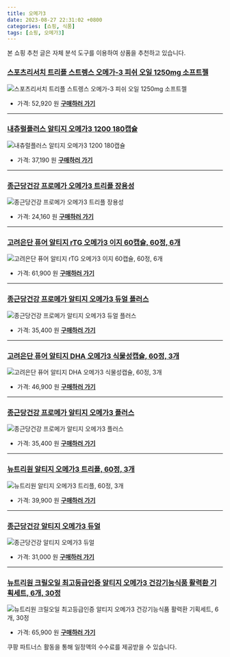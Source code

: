 ```yaml
---
title: 오메가3
date: 2023-08-27 22:31:02 +0800
categories: [쇼핑, 식품]
tags: [쇼핑, 오메가3]
---
```

본 쇼핑 추천 글은 자체 분석 도구를 이용하여 상품을 추천하고 있습니다.
### [스포츠리서치 트리플 스트렝스 오메가-3 피쉬 오일 1250mg 소프트젤](https://link.coupang.com/re/AFFSDP?lptag=AF1030537&pageKey=6854281548&itemId=18766849642&vendorItemId=4765824657&traceid=V0-153-eb204c859fad1f20&requestid=20230906223101954229584609&token=31850C%7CMIXED)
![스포츠리서치 트리플 스트렝스 오메가-3 피쉬 오일 1250mg 소프트젤](https://ads-partners.coupang.com/image1/nqmsoiPSgOdVT2-enlfBNPult3dovdhlPRi0NfxaZzopt13KtbDCQRkivg571OvAHHasUzyqXH6gsRPFtnzMYwFsfh0Dk-l8mnCrRfqoBicwcfUliaX19PX2CdZznKhm18VehddP7Z8BOYqAMk0EVHTwwKqNjzwP72hrVnECZAhKmM8_rDcosZKz-vd-cVxqgsunDBvNr5yzj8uqE1Y4U1s7zZ-wAKSy5CiZLbKi6AewCl4xlxzBz47FZ9POaQNlDNfg2RP2KvFq_8bn-_J1Gxbttx_I3iAZ9q77OgKBu8M=)
- 가격: 52,920 원
[**구매하러 가기**](https://link.coupang.com/re/AFFSDP?lptag=AF1030537&pageKey=6854281548&itemId=18766849642&vendorItemId=4765824657&traceid=V0-153-eb204c859fad1f20&requestid=20230906223101954229584609&token=31850C%7CMIXED)
---
### [내츄럴플러스 알티지 오메가3 1200 180캡슐](https://link.coupang.com/re/AFFSDP?lptag=AF1030537&pageKey=6071010112&itemId=579858973&vendorItemId=4518862314&traceid=V0-153-45c7c22bf3a8a884&requestid=20230906223101954229584609&token=31850C%7CMIXED)
![내츄럴플러스 알티지 오메가3 1200 180캡슐](https://ads-partners.coupang.com/image1/gqvRxeerbMpQHBP6glJvBof2KwHkGnvOh8_VkJ2wd163hP82yPUa3rcQ_ZOjgD5f4m1Y_A0Xxk5oot2NgKKt4h-_yB8zkxCYE3D9yZsFAtTL63AmCwhO4wGnJXhyDDvA51LRT0xlmp4B1QU9mpEsw55WKvQKPPamOcPAXqt3J-2yI2tZXiYbyU4iFD3taU9uHo-eQSkWd5fCqxDeDh5StLQjN2YbcBFSShP9zEQ1vrUQSFAlISuvHuptNRPEVESYNthelr3OWihOSOLLAio=)
- 가격: 37,190 원
[**구매하러 가기**](https://link.coupang.com/re/AFFSDP?lptag=AF1030537&pageKey=6071010112&itemId=579858973&vendorItemId=4518862314&traceid=V0-153-45c7c22bf3a8a884&requestid=20230906223101954229584609&token=31850C%7CMIXED)
---
### [종근당건강 프로메가 오메가3 트리플 장용성](https://link.coupang.com/re/AFFSDP?lptag=AF1030537&pageKey=6586372374&itemId=19081002442&vendorItemId=82081965656&traceid=V0-153-dfb2e13ddc16c873&requestid=20230906223101954229584609&token=31850C%7CMIXED)
![종근당건강 프로메가 오메가3 트리플 장용성](https://ads-partners.coupang.com/image1/oChUCPcrkRTbGweeoLy70b1p97TRoXBEfSfi3tWEAL4ERv5H-_SNc9BGAOCXJ5GPL6mmBZffpJ_PvJWM9_sJIT2qwTMHUgc-7jgj3uhQxOEpPi4gHVxMZX5aKKNYVJmiQshXrnz1nu9CsnjjAF15RyZJ7fAUMVYiYege-_iXogcbmC7lzxAYWN_Fb41U3UYcmJ8OXK0U37bI2GrkGLoXCvU6DVc-Yp5drBGQbTpWTJDsnUoh9Hyw4Tz-aBVNu7PP-fA7GkOvGaCCuJFjD3Q7a4fs)
- 가격: 24,160 원
[**구매하러 가기**](https://link.coupang.com/re/AFFSDP?lptag=AF1030537&pageKey=6586372374&itemId=19081002442&vendorItemId=82081965656&traceid=V0-153-dfb2e13ddc16c873&requestid=20230906223101954229584609&token=31850C%7CMIXED)
---
### [고려은단 퓨어 알티지 rTG 오메가3 이지 60캡슐, 60정, 6개](https://link.coupang.com/re/AFFSDP?lptag=AF1030537&pageKey=4875350711&itemId=6341757433&vendorItemId=78477363034&traceid=V0-153-96ff6e0105516d3e&clickBeacon=vhDwX6AgrcQ6sZsr9UyZiSdafknRy0WBrj3a5OwFBLNkGW7IWsVx4vsMrj3NRWu59j9n66GdYuldbe9JQlvcOHSE1ZUAZhlqX9VAsXM1LJN8348JpcYBQA5BK%2FaICRwJUi51D2XhEQ%2BsMKkjQ0sf%2FLx60wzZ%2F90DGlYSH%2BsITWLO5PHw1Rc3svClNxnR1eisPJTd3XyGmZJDXe5%2FJDJcsQeahYa%2B3nQHtfctf20%2BHTlOkZ0DIs8qo%2BdH3%2FhKKaScg%2Bfgc%2Fpydyse4OKOwxDWUigX9O%2BAqJ40mlQDhXkxEuHtZzi36jU%2FVIQZ7JVvRtLtAbEkWOfs62Ly0AcC5YXmy1UYTOnKht%2BAgjUHhRCB91GBS0GR7B6qXUzsBPJXNa0Q16tFFrn%2Fz4%2Bql%2BnY8J4KJMAbkoRTrfBt3q2bMpbUjWlBxOVvmw90r11IwHDYO1RF6HvDS4M2PoSFL2mi4fbg4DHa2G%2BR%2FkBNlHLgJzikjbyvHgh0KaAoy3UHAOAkHC9NnrzGcp3Xp%2FAKY8TjWUw4%2BkRlvtrcvpta4373JVDs9s4URCHcIuwmW0iS%2Fgqv%2FP5DUz4YOiU%2BYeV2iNgtX5710jhWPM5AciyfUpfyLWVqO0r2r8C3ds1BWSzhm4y5uMwEvYa6ygj0Scy1iZyhUHNKhV8kWMLJPWxXFsl%2FI%2FLZTqyFHc8tY%2FSO4pwbe3l700iNhG6u17oedpc5zMuV%2B9eibA3y9i8HHMWJVs%2FUanv1XLMt8dvkblbLsFGu3MFo3gAga7%2FVoeac9Juu4hvd6IzaQEuYQnjQv90dUpSb4KsdtUVC1OxuRlJmzr%2BL4%2FQATeNj%2BdtEDT7bbcMo8eltMzBpeXT6T%2F2P1kWolmMwzFX3MgeBzq4Cwcc6kXX%2FqQVtpoWP&requestid=20230906223101954229584609&token=31850C%7CMIXED)
![고려은단 퓨어 알티지 rTG 오메가3 이지 60캡슐, 60정, 6개](https://ads-partners.coupang.com/image1/ev6-LJL5RoR7lXO_ek5Rx1zC5digUAsF1bRZ75LdEXoRPSULZJQ5eo64xL0HMPKw9gzxqP63H5IT_R5aS-T3ReFKAERo0k6PAHYrCFk_T-VM8b1Qxzo7y7nVhKvAwSaXbIQPIDMsh2lGYNkU2ce8JWwiaMrQKQq3cdY2MZdxPai28n_rwrfUBijGHOWY0TSFmI9h7k_EXPCBPVViToxioo1WOsRrmcODIemoKlhIbEdxGE70SxdJOBkhPUQ97czWziO5BuQ3XLHI1v5loCdhdwjv6Z7hJEJy4Ny__afyFgNqrJmQ)
- 가격: 61,900 원
[**구매하러 가기**](https://link.coupang.com/re/AFFSDP?lptag=AF1030537&pageKey=4875350711&itemId=6341757433&vendorItemId=78477363034&traceid=V0-153-96ff6e0105516d3e&clickBeacon=vhDwX6AgrcQ6sZsr9UyZiSdafknRy0WBrj3a5OwFBLNkGW7IWsVx4vsMrj3NRWu59j9n66GdYuldbe9JQlvcOHSE1ZUAZhlqX9VAsXM1LJN8348JpcYBQA5BK%2FaICRwJUi51D2XhEQ%2BsMKkjQ0sf%2FLx60wzZ%2F90DGlYSH%2BsITWLO5PHw1Rc3svClNxnR1eisPJTd3XyGmZJDXe5%2FJDJcsQeahYa%2B3nQHtfctf20%2BHTlOkZ0DIs8qo%2BdH3%2FhKKaScg%2Bfgc%2Fpydyse4OKOwxDWUigX9O%2BAqJ40mlQDhXkxEuHtZzi36jU%2FVIQZ7JVvRtLtAbEkWOfs62Ly0AcC5YXmy1UYTOnKht%2BAgjUHhRCB91GBS0GR7B6qXUzsBPJXNa0Q16tFFrn%2Fz4%2Bql%2BnY8J4KJMAbkoRTrfBt3q2bMpbUjWlBxOVvmw90r11IwHDYO1RF6HvDS4M2PoSFL2mi4fbg4DHa2G%2BR%2FkBNlHLgJzikjbyvHgh0KaAoy3UHAOAkHC9NnrzGcp3Xp%2FAKY8TjWUw4%2BkRlvtrcvpta4373JVDs9s4URCHcIuwmW0iS%2Fgqv%2FP5DUz4YOiU%2BYeV2iNgtX5710jhWPM5AciyfUpfyLWVqO0r2r8C3ds1BWSzhm4y5uMwEvYa6ygj0Scy1iZyhUHNKhV8kWMLJPWxXFsl%2FI%2FLZTqyFHc8tY%2FSO4pwbe3l700iNhG6u17oedpc5zMuV%2B9eibA3y9i8HHMWJVs%2FUanv1XLMt8dvkblbLsFGu3MFo3gAga7%2FVoeac9Juu4hvd6IzaQEuYQnjQv90dUpSb4KsdtUVC1OxuRlJmzr%2BL4%2FQATeNj%2BdtEDT7bbcMo8eltMzBpeXT6T%2F2P1kWolmMwzFX3MgeBzq4Cwcc6kXX%2FqQVtpoWP&requestid=20230906223101954229584609&token=31850C%7CMIXED)
---
### [종근당건강 프로메가 알티지 오메가3 듀얼 플러스](https://link.coupang.com/re/AFFSDP?lptag=AF1030537&pageKey=7358278791&itemId=19421831884&vendorItemId=78766007743&traceid=V0-153-584d998f8f2f4094&requestid=20230906223101954229584609&token=31850C%7CMIXED)
![종근당건강 프로메가 알티지 오메가3 듀얼 플러스](https://ads-partners.coupang.com/image1/2vz5TDIYJuTCObsK2qcm92wtEJOGUGWUXjLdsLjK2ZhVK0abO6mngJ0lzUyow-Ke8MG7dB8C7fCfdPeXZgkzjNu3017tyYJXelayRP7FiLMgoxWYONlFpJv0YjCO-46eVse5qpqLAX5jkKzidOjyTA8-Lz_40Kgs2hHlqE6gZv0oCPnZdD5EdQcE8iSGy7EPhMh8ravJwUXk5A1M6m-8T4Ry-lxwwaiodPb6fJO4k3GhgpIGQDX9xPFt3-_bSRzPlLQ_rUPAIkxoCOyIfc8Jmtie)
- 가격: 35,400 원
[**구매하러 가기**](https://link.coupang.com/re/AFFSDP?lptag=AF1030537&pageKey=7358278791&itemId=19421831884&vendorItemId=78766007743&traceid=V0-153-584d998f8f2f4094&requestid=20230906223101954229584609&token=31850C%7CMIXED)
---
### [고려은단 퓨어 알티지 DHA 오메가3 식물성캡슐, 60정, 3개](https://link.coupang.com/re/AFFSDP?lptag=AF1030537&pageKey=6848662149&itemId=14620401166&vendorItemId=78477363134&traceid=V0-153-26c77922519f44b8&clickBeacon=vhDwX6AgrcQ6sZsr9UyZiSdafknRy0WBrj3a5OwFBLNkGW7IWsVx4vsMrj3NRWu59j9n66GdYuldbe9JQlvcOLk%2FLQ2uKlX4uCScl4K1tzd8348JpcYBQA5BK%2FaICRwJDcpRgBErHbTP7C8Bng6%2B80DynLiuwwPASDhmnsjwh3jO5PHw1Rc3svClNxnR1eisPJTd3XyGmZJDXe5%2FJDJcsQeahYa%2B3nQHtfctf20%2BHTlOkZ0DIs8qo%2BdH3%2FhKKaScpyUQULwWd2n4NWSRibLcuw8NNYFrJux%2FKUfsCYKacAjvEATsMrgmB3AsqvzS3Sc1mqOUk74QDZnMcpv5%2BS1RFnT4LAu0DTNvuqll0dpMoNBGspYP4QrwzbVchQfSecj3bW5dA3y0du6vz5oCTKY%2BMjzO9wGR702nTd%2BkQDDaiyqoG0HM8OOQ66w%2B7Fq4CQvJuSmL1plr16gGbe0Bzi%2Bz%2FWM8tuf9XJJVuJyVjURtNAdMKcOvOlHl%2By5NOEG%2Fr1799ZOcGsu1OraGi1vUtnOK1QV%2Fwm4pe1BK%2FbHehqqvXJwWKuc1gWXLyNIJM8LNrjiSx5NAZrpxyKDRezgHnRUv1MsvXHc72sDsnKQ4FoYwAzwXX4NP%2BT8J4Fs7U6oL%2BQhu1nSbn7aOdH%2FYAWeB7%2Fz89QppQbmO31%2BV99yaFOCN0SGaReu0%2BOpigwvLL2BxQm5G%2Bfo%2FCatBdMbu3kefnPAtUimkRohBEdDqdVZY0cwpC2k6x3L6x6nwdEcLnC4ulFLE3G6BKPuBLGnOQd1gEBCKr6DEgkvtFBf049p513kTqwIKnt3Dv84fKuvX9Y9%2BpxZuP1rgCKluxzpC6hwexW8SPBtUVHqLazOPbwiCBtw%2BaCxhEPzeu3MLJm2nYk5pF9LA&requestid=20230906223101954229584609&token=31850C%7CMIXED)
![고려은단 퓨어 알티지 DHA 오메가3 식물성캡슐, 60정, 3개](https://ads-partners.coupang.com/image1/7JhJjVb7mKeRUQab7KTIPzmHGLR5NBk36Hy7NReMQs_wmnEavI3YM6P86zkZKLb4gnLxK630cyW_NViuMlnl2PaZDjPPONhepY8fGfOCxAAUxqiHwLXNzQskkIhE02kVYkKPmzQv3RNvFEY1mWeEEHZvORx7JoBbH8g0kRMf40YD_QHAxdYAs-CzfQu7p6KihtkDgpPz42gbcSPPuqPcSkiJMrqRFIFrhyC5ka9co1x3IsD7bUoUitxLypXBWZFat21832ABmXkCSfJO7rmO0uIFgYlX8NDrRMUMr3FTJTCs5dRX)
- 가격: 46,900 원
[**구매하러 가기**](https://link.coupang.com/re/AFFSDP?lptag=AF1030537&pageKey=6848662149&itemId=14620401166&vendorItemId=78477363134&traceid=V0-153-26c77922519f44b8&clickBeacon=vhDwX6AgrcQ6sZsr9UyZiSdafknRy0WBrj3a5OwFBLNkGW7IWsVx4vsMrj3NRWu59j9n66GdYuldbe9JQlvcOLk%2FLQ2uKlX4uCScl4K1tzd8348JpcYBQA5BK%2FaICRwJDcpRgBErHbTP7C8Bng6%2B80DynLiuwwPASDhmnsjwh3jO5PHw1Rc3svClNxnR1eisPJTd3XyGmZJDXe5%2FJDJcsQeahYa%2B3nQHtfctf20%2BHTlOkZ0DIs8qo%2BdH3%2FhKKaScpyUQULwWd2n4NWSRibLcuw8NNYFrJux%2FKUfsCYKacAjvEATsMrgmB3AsqvzS3Sc1mqOUk74QDZnMcpv5%2BS1RFnT4LAu0DTNvuqll0dpMoNBGspYP4QrwzbVchQfSecj3bW5dA3y0du6vz5oCTKY%2BMjzO9wGR702nTd%2BkQDDaiyqoG0HM8OOQ66w%2B7Fq4CQvJuSmL1plr16gGbe0Bzi%2Bz%2FWM8tuf9XJJVuJyVjURtNAdMKcOvOlHl%2By5NOEG%2Fr1799ZOcGsu1OraGi1vUtnOK1QV%2Fwm4pe1BK%2FbHehqqvXJwWKuc1gWXLyNIJM8LNrjiSx5NAZrpxyKDRezgHnRUv1MsvXHc72sDsnKQ4FoYwAzwXX4NP%2BT8J4Fs7U6oL%2BQhu1nSbn7aOdH%2FYAWeB7%2Fz89QppQbmO31%2BV99yaFOCN0SGaReu0%2BOpigwvLL2BxQm5G%2Bfo%2FCatBdMbu3kefnPAtUimkRohBEdDqdVZY0cwpC2k6x3L6x6nwdEcLnC4ulFLE3G6BKPuBLGnOQd1gEBCKr6DEgkvtFBf049p513kTqwIKnt3Dv84fKuvX9Y9%2BpxZuP1rgCKluxzpC6hwexW8SPBtUVHqLazOPbwiCBtw%2BaCxhEPzeu3MLJm2nYk5pF9LA&requestid=20230906223101954229584609&token=31850C%7CMIXED)
---
### [종근당건강 프로메가 알티지 오메가3 플러스](https://link.coupang.com/re/AFFSDP?lptag=AF1030537&pageKey=6398710656&itemId=13673906956&vendorItemId=80925876045&traceid=V0-153-d449f19e2c9e123e&requestid=20230906223101954229584609&token=31850C%7CMIXED)
![종근당건강 프로메가 알티지 오메가3 플러스](https://ads-partners.coupang.com/image1/psCZF_5rG88onSAupl0VHqi_-T63mcsUvpBuFFG68sj1PEMIzbR0_AmqcM6H9wkAvYIEPLWIAjsgBttqfsO2-S-eg44i_cbHvAyAGLDWUK-Qx8rwDNtPYvJTBcU2qObbvCkXQfWNo_qT9h2oh85YwHK4Zr-PZUpoXt0rgK56OQ5_sxk8FSfYcsiieZdyih5JmrGOTXwIGS_mVAafOzw1CKcQO8GWoc-bNnOC-JNm7BZr_dm5Y2pIN8Gskc62GLMijWUS9advrke6-KgKyIo9DSQ=)
- 가격: 35,400 원
[**구매하러 가기**](https://link.coupang.com/re/AFFSDP?lptag=AF1030537&pageKey=6398710656&itemId=13673906956&vendorItemId=80925876045&traceid=V0-153-d449f19e2c9e123e&requestid=20230906223101954229584609&token=31850C%7CMIXED)
---
### [뉴트리원 알티지 오메가3 트리플, 60정, 3개](https://link.coupang.com/re/AFFSDP?lptag=AF1030537&pageKey=6528027336&itemId=14488089928&vendorItemId=81731284491&traceid=V0-153-7a98b56b16815e98&clickBeacon=vhDwX6AgrcQ6sZsr9UyZiSdafknRy0WBrj3a5OwFBLNkGW7IWsVx4vsMrj3NRWu59j9n66GdYuldbe9JQlvcOOXj09uXFO9sz2Op01HEJ%2FukbXPUekP9M4iQ3sUlMJU51yGrlleCjS71sdYRSUt%2Br8mtJavRrrcOuz2StfoQyF%2FO5PHw1Rc3svClNxnR1eisPJTd3XyGmZJDXe5%2FJDJcsQeahYa%2B3nQHtfctf20%2BHTlOkZ0DIs8qo%2BdH3%2FhKKaScmOLcvx7C3Ptwv%2FT5ayFFvsuYl4D7cQQQ9BKWIguuUeT%2F%2BTUe%2Fu8qLTwdds7zCQdqJtv2WEAuuyqNIRrqw1VSPEnHtECre0yy%2FLNX2Z69yXzxYQ%2BjC8pg6VrUz6pOrYTEV0tCOFxsbG2MIQ9PSw%2ByVy%2BoJCR%2FyNFNRk1tY98JwVPj2M4tZRzC%2Frf%2FSDyjWgJhPTbemmWoOEBi8aTdFSUwddG9EUTxzwSJQar4qynEztlwqyQq6omNOZWOn%2FXeRGaKepOddKxQiss178le1Z14SDldW2n33Z%2BoCC7VKgF3Hnngppmoj4OK94AwmlzB2NaHOjETXsunBTAhJd6KvZhdrhik8XG7KtnpedTaJ0GXOnFk9UEWq61g5DKYSIVu0k3%2BLidtLI5R8bbliEkvpgvU0Zd%2FB%2Bc4n3TXtAUscEOO20iv08YmtZTZgmU7rFv00D1nRd2WpEOvj6QQaekKbElAy6DFHgXhEUBO5VWC1H5ZlhGSkt53VAGkE%2FYvn4FAKpRr25vI5DYLmRRPOMiT2cK86B6DSP%2FQR3TtvfQjjqNUousdcZw5OyoQN6vXsfWm%2B0y3HNh2YBxIQcYbsK71100hQK2ilFOAGrl%2F07sW1m0sfyMhlMLyWkmZtYwdeFmCFQ%2Fo&requestid=20230906223101954229584609&token=31850C%7CMIXED)
![뉴트리원 알티지 오메가3 트리플, 60정, 3개](https://ads-partners.coupang.com/image1/ey7g-5OXAWv7ejoce8tYM7tMpyzFvt0MMfD7nhicPu5BuUv439dM2BWNY6H83o1WYVAnBjm1FcGgApDEvEpvTIDPE5GBf6fVShtRclba0WkXUmfkRJrjZ_CEP6yCzC0ZJIJj4AZExMg7hS3BBpwouJEG-Z2LiqwcAzk4T4E7coJcZoS6Kwp12czLmhOLAtbZ3DfeSRMZ6JZm5MJcDBnzG9NAN1WgDzb2UqUFzKJR78G4dJkcfRD3TGXtwelX4lXNIru6TNE4NbKPAlJ6N1uPrQ4I5xmevlM=)
- 가격: 39,900 원
[**구매하러 가기**](https://link.coupang.com/re/AFFSDP?lptag=AF1030537&pageKey=6528027336&itemId=14488089928&vendorItemId=81731284491&traceid=V0-153-7a98b56b16815e98&clickBeacon=vhDwX6AgrcQ6sZsr9UyZiSdafknRy0WBrj3a5OwFBLNkGW7IWsVx4vsMrj3NRWu59j9n66GdYuldbe9JQlvcOOXj09uXFO9sz2Op01HEJ%2FukbXPUekP9M4iQ3sUlMJU51yGrlleCjS71sdYRSUt%2Br8mtJavRrrcOuz2StfoQyF%2FO5PHw1Rc3svClNxnR1eisPJTd3XyGmZJDXe5%2FJDJcsQeahYa%2B3nQHtfctf20%2BHTlOkZ0DIs8qo%2BdH3%2FhKKaScmOLcvx7C3Ptwv%2FT5ayFFvsuYl4D7cQQQ9BKWIguuUeT%2F%2BTUe%2Fu8qLTwdds7zCQdqJtv2WEAuuyqNIRrqw1VSPEnHtECre0yy%2FLNX2Z69yXzxYQ%2BjC8pg6VrUz6pOrYTEV0tCOFxsbG2MIQ9PSw%2ByVy%2BoJCR%2FyNFNRk1tY98JwVPj2M4tZRzC%2Frf%2FSDyjWgJhPTbemmWoOEBi8aTdFSUwddG9EUTxzwSJQar4qynEztlwqyQq6omNOZWOn%2FXeRGaKepOddKxQiss178le1Z14SDldW2n33Z%2BoCC7VKgF3Hnngppmoj4OK94AwmlzB2NaHOjETXsunBTAhJd6KvZhdrhik8XG7KtnpedTaJ0GXOnFk9UEWq61g5DKYSIVu0k3%2BLidtLI5R8bbliEkvpgvU0Zd%2FB%2Bc4n3TXtAUscEOO20iv08YmtZTZgmU7rFv00D1nRd2WpEOvj6QQaekKbElAy6DFHgXhEUBO5VWC1H5ZlhGSkt53VAGkE%2FYvn4FAKpRr25vI5DYLmRRPOMiT2cK86B6DSP%2FQR3TtvfQjjqNUousdcZw5OyoQN6vXsfWm%2B0y3HNh2YBxIQcYbsK71100hQK2ilFOAGrl%2F07sW1m0sfyMhlMLyWkmZtYwdeFmCFQ%2Fo&requestid=20230906223101954229584609&token=31850C%7CMIXED)
---
### [종근당건강 알티지 오메가3 듀얼](https://link.coupang.com/re/AFFSDP?lptag=AF1030537&pageKey=5449810685&itemId=3586328352&vendorItemId=85500787305&traceid=V0-153-bc71fe3b35808921&requestid=20230906223101954229584609&token=31850C%7CMIXED)
![종근당건강 알티지 오메가3 듀얼](https://ads-partners.coupang.com/image1/FzPOwIIiqGwJdGWEF1NT059XgcI1kIIi7pmRTh9Blw5uHvdWUbI9Sn_lBGYIbL-Gto1Dlk_D5cG65l87aO-wJjzSodUjm21i-FFHEUtqdf4Ho2GNnO5CJi3Idum5MQeqYHYV1n22VGf9AWQEKGX1jdwZSOW9rGqXrcZekCl82hIpTa8rZqL6FV8Z3-4fVQaTPhNI6kkZoWO6q6TGkhvJRCCka2K-yxFnsK6mJJ9bKEzetpmKmeGScLvNVTVVnPhNnp8E7w2urqpUNf8By9tKnM-iXE-383XpscWdsDzWNeTW)
- 가격: 31,000 원
[**구매하러 가기**](https://link.coupang.com/re/AFFSDP?lptag=AF1030537&pageKey=5449810685&itemId=3586328352&vendorItemId=85500787305&traceid=V0-153-bc71fe3b35808921&requestid=20230906223101954229584609&token=31850C%7CMIXED)
---
### [뉴트리원 크릴오일 최고등급인증 알티지 오메가3 건강기능식품 활력환 기획세트, 6개, 30정](https://link.coupang.com/re/AFFSDP?lptag=AF1030537&pageKey=7352447867&itemId=18923476723&vendorItemId=4635379759&traceid=V0-153-f083def19effd169&clickBeacon=vhDwX6AgrcQ6sZsr9UyZiSdafknRy0WBrj3a5OwFBLNkGW7IWsVx4vsMrj3NRWu59j9n66GdYuldbe9JQlvcOJja3eYqVX7JyKUxLuXCmCGkbXPUekP9M4iQ3sUlMJU5R23rlppGl18jchauufxlBWrpQjrSRIq0vuBSMPVm3DLO5PHw1Rc3svClNxnR1eisPJTd3XyGmZJDXe5%2FJDJcsQeahYa%2B3nQHtfctf20%2BHTlOkZ0DIs8qo%2BdH3%2FhKKaScnyA0rUZoWos8TlyWKkUOSYfJt9Pn4hjmwKrhPmtWJ1Cmu8h7a%2FEP2IZY%2FfCRAWuXwrikKh3r7ORBmlQGJ%2FvntDrfyWcYzozo0MADapxorceYdY9OTZRuqqRfne6HlXavbW5dA3y0du6vz5oCTKY%2BMjzO9wGR702nTd%2BkQDDaiyoUfOWdUiZqzzb2Y0YUTrh9Nb2EYadgGVgYyRxud7wB5aPkM7YQ%2BpkTh7TiC%2BKYqgNwqyQq6omNOZWOn%2FXeRGaKepOddKxQiss178le1Z14SDldW2n33Z%2BoCC7VKgF3Hnngppmoj4OK94AwmlzB2NaHOjETXsunBTAhJd6KvZhdrhik8XG7KtnpedTaJ0GXOnFk9UEWq61g5DKYSIVu0k3%2BLidtLI5R8bbliEkvpgvU0Zd%2FB%2Bc4n3TXtAUscEOO20iv08YmtZTZgmU7rFv00D1nRd2WpEOvj6QQaekKbElAy6DFHgXhEUBO5VWC1H5ZlhGSkt53VAGkE%2FYvn4FAKpRr25vI5DYLmRRPOMiT2cK86B6DSP%2FQR3TtvfQjjqNUousdcZw5OyoQN6vXsfWm%2B0y3HNh2YBxIQcYbsK71100hQK2ilFOAGrl%2F07sW1m0sfyMhlMLyWkmZtYwdeFmCFQ%2Fo&requestid=20230906223101954229584609&token=31850C%7CMIXED)
![뉴트리원 크릴오일 최고등급인증 알티지 오메가3 건강기능식품 활력환 기획세트, 6개, 30정](https://ads-partners.coupang.com/image1/fUb7gCl9zgvq09UFfYYN4VywLOyW64uWoD2andF2552RBD_HyoGNyYTdHI35qYmXyPMjWw1AbwweGK_eFaF8oTwudhkr7pa-nVY3vH3jsjhTX60n_YALYZPsGeHLh-zzV0LxBp2iSN8zRqvzw86vsxUbwpevQit5LlWJMqL2s6sDeIdHY3-24yFwNSvzu4hlEmJ_rEK-l9DxvsaCOIKeKCmMcMeTIYfp-AYuobrSkjWIgnG3MYrWysWXJpuFmJbsnYAVr0YvtDv3E_YgktQxqbp4OQPvcQP8GEe7lq6OhI4gM225)
- 가격: 65,900 원
[**구매하러 가기**](https://link.coupang.com/re/AFFSDP?lptag=AF1030537&pageKey=7352447867&itemId=18923476723&vendorItemId=4635379759&traceid=V0-153-f083def19effd169&clickBeacon=vhDwX6AgrcQ6sZsr9UyZiSdafknRy0WBrj3a5OwFBLNkGW7IWsVx4vsMrj3NRWu59j9n66GdYuldbe9JQlvcOJja3eYqVX7JyKUxLuXCmCGkbXPUekP9M4iQ3sUlMJU5R23rlppGl18jchauufxlBWrpQjrSRIq0vuBSMPVm3DLO5PHw1Rc3svClNxnR1eisPJTd3XyGmZJDXe5%2FJDJcsQeahYa%2B3nQHtfctf20%2BHTlOkZ0DIs8qo%2BdH3%2FhKKaScnyA0rUZoWos8TlyWKkUOSYfJt9Pn4hjmwKrhPmtWJ1Cmu8h7a%2FEP2IZY%2FfCRAWuXwrikKh3r7ORBmlQGJ%2FvntDrfyWcYzozo0MADapxorceYdY9OTZRuqqRfne6HlXavbW5dA3y0du6vz5oCTKY%2BMjzO9wGR702nTd%2BkQDDaiyoUfOWdUiZqzzb2Y0YUTrh9Nb2EYadgGVgYyRxud7wB5aPkM7YQ%2BpkTh7TiC%2BKYqgNwqyQq6omNOZWOn%2FXeRGaKepOddKxQiss178le1Z14SDldW2n33Z%2BoCC7VKgF3Hnngppmoj4OK94AwmlzB2NaHOjETXsunBTAhJd6KvZhdrhik8XG7KtnpedTaJ0GXOnFk9UEWq61g5DKYSIVu0k3%2BLidtLI5R8bbliEkvpgvU0Zd%2FB%2Bc4n3TXtAUscEOO20iv08YmtZTZgmU7rFv00D1nRd2WpEOvj6QQaekKbElAy6DFHgXhEUBO5VWC1H5ZlhGSkt53VAGkE%2FYvn4FAKpRr25vI5DYLmRRPOMiT2cK86B6DSP%2FQR3TtvfQjjqNUousdcZw5OyoQN6vXsfWm%2B0y3HNh2YBxIQcYbsK71100hQK2ilFOAGrl%2F07sW1m0sfyMhlMLyWkmZtYwdeFmCFQ%2Fo&requestid=20230906223101954229584609&token=31850C%7CMIXED)


쿠팡 파트너스 활동을 통해 일정액의 수수료를 제공받을 수 있습니다.
